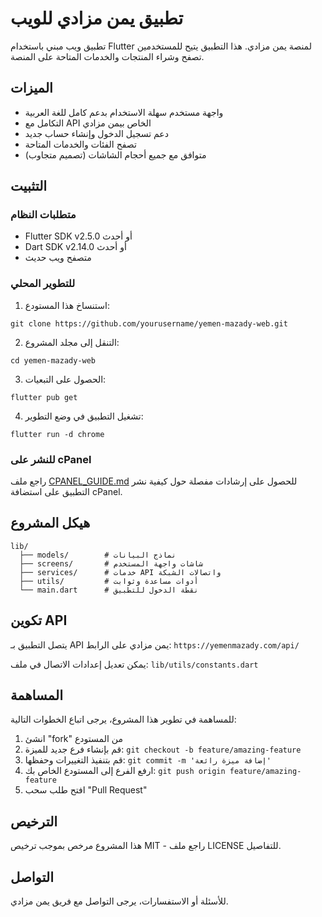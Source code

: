 # تطبيق يمن مزادي للويب

تطبيق ويب مبني باستخدام Flutter لمنصة يمن مزادي. هذا التطبيق يتيح للمستخدمين تصفح وشراء المنتجات والخدمات المتاحة على المنصة.

## الميزات

- واجهة مستخدم سهلة الاستخدام بدعم كامل للغة العربية
- التكامل مع API الخاص بيمن مزادي
- دعم تسجيل الدخول وإنشاء حساب جديد
- تصفح الفئات والخدمات المتاحة
- متوافق مع جميع أحجام الشاشات (تصميم متجاوب)

## التثبيت

### متطلبات النظام

- Flutter SDK v2.5.0 أو أحدث
- Dart SDK v2.14.0 أو أحدث
- متصفح ويب حديث

### للتطوير المحلي

1. استنساخ هذا المستودع:
```
git clone https://github.com/yourusername/yemen-mazady-web.git
```

2. التنقل إلى مجلد المشروع:
```
cd yemen-mazady-web
```

3. الحصول على التبعيات:
```
flutter pub get
```

4. تشغيل التطبيق في وضع التطوير:
```
flutter run -d chrome
```

### للنشر على cPanel

راجع ملف [CPANEL_GUIDE.md](CPANEL_GUIDE.md) للحصول على إرشادات مفصلة حول كيفية نشر التطبيق على استضافة cPanel.

## هيكل المشروع

```
lib/
  ├── models/        # نماذج البيانات
  ├── screens/       # شاشات واجهة المستخدم
  ├── services/      # خدمات API واتصالات الشبكة
  ├── utils/         # أدوات مساعدة وثوابت
  └── main.dart      # نقطة الدخول للتطبيق
```

## تكوين API

يتصل التطبيق بـ API يمن مزادي على الرابط: `https://yemenmazady.com/api/`

يمكن تعديل إعدادات الاتصال في ملف: `lib/utils/constants.dart`

## المساهمة

للمساهمة في تطوير هذا المشروع، يرجى اتباع الخطوات التالية:

1. انشئ "fork" من المستودع
2. قم بإنشاء فرع جديد للميزة: `git checkout -b feature/amazing-feature`
3. قم بتنفيذ التغييرات وحفظها: `git commit -m 'إضافة ميزة رائعة'`
4. ارفع الفرع إلى المستودع الخاص بك: `git push origin feature/amazing-feature`
5. افتح طلب سحب "Pull Request"

## الترخيص

هذا المشروع مرخص بموجب ترخيص MIT - راجع ملف LICENSE للتفاصيل.

## التواصل

للأسئلة أو الاستفسارات، يرجى التواصل مع فريق يمن مزادي.